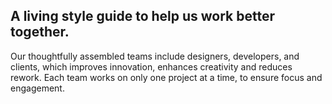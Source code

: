<h2 class="highlight"><span>
A living style guide to help us work better together.
</span></h2>
<p>
Our thoughtfully assembled teams include designers, developers, and clients, which improves innovation, enhances creativity and reduces rework. Each team works on only one project at a time, to ensure focus and engagement.
</p>
